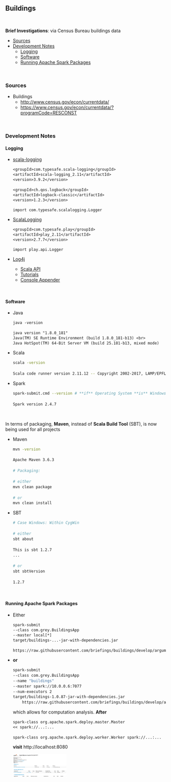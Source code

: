 ## Buildings

<br>

**Brief Investigations**: via Census Bureau buildings data

* [Sources](#sources)
* [Development Notes](#development-notes)
  * [Logging](#logging)
  * [Software](#software)
  * [Running Apache Spark Packages](#running-apache-spark-packages)

<br>

### Sources

* Buildings
  * http://www.census.gov/econ/currentdata/
  * https://www.census.gov/econ/currentdata/?programCode=RESCONST

<br>

### Development Notes

#### Logging

* [scala-logging](https://index.scala-lang.org/lightbend/scala-logging/scala-logging/3.9.2?target=_2.11) <br>
    ```
    <groupId>com.typesafe.scala-logging</groupId>
    <artifactId>scala-logging_2.11</artifactId>
    <version>3.9.2</version>
    
    <groupId>ch.qos.logback</groupId>
    <artifactId>logback-classic</artifactId>
    <version>1.2.3</version>
    ```
            
    ```import com.typesafe.scalalogging.Logger```

* [ScalaLogging](https://www.playframework.com/documentation/2.6.x/ScalaLogging) <br>
    ```
    <groupId>com.typesafe.play</groupId>
    <artifactId>play_2.11</artifactId>
    <version>2.7.7</version>
    ```
    
    ```import play.api.Logger```
    
* [Log4j](https://logging.apache.org/log4j/2.x/)
  * [Scala API](https://logging.apache.org/log4j/scala/)
  * [Tutorials](https://howtodoinjava.com/log4j/)
  * [Console Appender](https://howtodoinjava.com/log4j/log4j-console-appender-example/)


<br>

#### Software

*  Java <br> 
    ```
    java -version
    
    java version "1.8.0_181"
    Java(TM) SE Runtime Environment (build 1.8.0_181-b13) <br> 
    Java HotSpot(TM) 64-Bit Server VM (build 25.181-b13, mixed mode)
    ```

* Scala <br> 
    ```bash
    scala -version
    
    Scala code runner version 2.11.12 -- Copyright 2002-2017, LAMP/EPFL
    ```

* Spark <br> 
    ```bash
    spark-submit.cmd --version # **if** Operating System **is** Windows
    
    Spark version 2.4.7
    ```

<br> 

In terms of packaging, **Maven**, instead of **Scala Build Tool** (SBT), is now being used for all projects
  
* Maven <br>
    ```bash
    mvn -version
    
    Apache Maven 3.6.3 
    
    # Packaging: 
    
    # either
    mvn clean package 
    
    # or 
    mvn clean install
    ```
  
* SBT <br>
    ```bash
    # Case Windows: Within CygWin
    
    # either
    sbt about
    
    This is sbt 1.2.7
    ...
    
    # or 
    sbt sbtVersion
    
    1.2.7
    ```

<br>

#### Running Apache Spark Packages 

* Either <br>
    ```sbtshell
    spark-submit 
    --class com.grey.BuildingsApp 
    --master local[*] 
    target/buildings-...-jar-with-dependencies.jar 
        https://raw.githubusercontent.com/briefings/buildings/develop/arguments.yaml
    ```

* **or** <br>

    ```bash
    spark-submit 
    --class com.grey.BuildingsApp 
    --name "buildings" 
    --master spark://10.0.0.6:7077 
    --num-executors 2 
    target/buildings-1.0.87-jar-with-dependencies.jar 
        https://raw.githubusercontent.com/briefings/buildings/develop/arguments.yaml
    ```
    
    which allows for computation analysis.  **After** <br>

    ```sbtshell
    spark-class org.apache.spark.deploy.master.Master
    << spark://...:...
    
    spark-class org.apache.spark.deploy.worker.Worker spark://...:...
    ```
    
    **visit** http://localhost:8080
    
    <img src="docs/applications.png" style="float:middle; width:35%">
